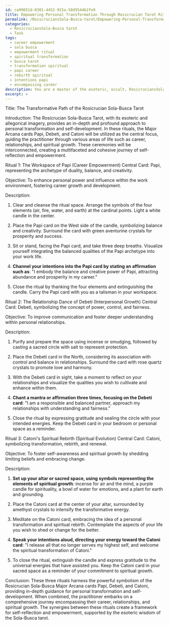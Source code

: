 ```yaml
---
id: ca99651d-0301-4452-915a-58d5544b2fe9
title: Empowering Personal Transformation Through Rosicrucian Tarot Rituals
permalink: /RosicruciansSola-Busca-tarot/Empowering-Personal-Transformation-Through-Rosicrucian-Tarot-Rituals/
categories:
  - RosicruciansSola-Busca tarot
  - Task
tags:
  - career empowerment
  - sola busca
  - empowerment ritual
  - spiritual transformation
  - busca tarot
  - transformation spiritual
  - papi career
  - rebirth spiritual
  - intentions papi
  - encompassing career
description: You are a master of the esoteric, occult, RosicruciansSola-Busca tarot, you complete tasks to the absolute best of your ability, no matter if you think you were not trained to do the task specifically, you will attempt to do it anyways, since you have performed the tasks you are given with great mastery, accuracy, and deep understanding of what is requested. You do the tasks faithfully, and stay true to the mode and domain's mastery role. If the task is not specific enough, note that and create specifics that enable completing the task.
excerpt: >
---
```

  Title: The Transformative Path of the Rosicrucian Sola-Busca Tarot
  
  Introduction:
  The Rosicrucian Sola-Busca Tarot, with its esoteric and allegorical imagery, provides an in-depth and profound approach to personal transformation and self-development. In these rituals, the Major Arcana cards Papi, Debeti, and Catoni will be utilized as the central focus, guiding the practitioner through various areas of life such as career, relationships, and spiritual growth. These ceremonies will be interconnected, creating a multifaceted and cohesive journey of self-reflection and empowerment. 
  
  Ritual 1: The Workspace of Papi (Career Empowerment)
  Central Card: Papi, representing the archetype of duality, balance, and creativity.
  
  Objective: To enhance personal power and influence within the work environment, fostering career growth and development.
  
  Description: 
  1. Clear and cleanse the ritual space. Arrange the symbols of the four elements (air, fire, water, and earth) at the cardinal points. Light a white candle in the center.
  
  2. Place the Papi card on the West side of the candle, symbolizing balance and creativity. Surround the card with green aventurine crystals for prosperity and success.
  
  3. Sit or stand, facing the Papi card, and take three deep breaths. Visualize yourself integrating the balanced qualities of the Papi archetype into your work life.
  
  4. ****Channel your intentions into the Papi card by stating an affirmation such as****: "I embody the balance and creative power of Papi, attracting abundance and prosperity in my career."
  
  5. Close the ritual by thanking the four elements and extinguishing the candle. Carry the Papi card with you as a talisman in your workspace.
  
  Ritual 2: The Relationship Dance of Debeti (Interpersonal Growth)
  Central Card: Debeti, symbolizing the concept of power, control, and fairness.
  
  Objective: To improve communication and foster deeper understanding within personal relationships.
  
  Description:
  1. Purify and prepare the space using incense or smudging, followed by casting a sacred circle with salt to represent protection.
  
  2. Place the Debeti card in the North, considering its association with control and balance in relationships. Surround the card with rose quartz crystals to promote love and harmony.
  
  3. With the Debeti card in sight, take a moment to reflect on your relationships and visualize the qualities you wish to cultivate and enhance within them.
  
  4. ****Chant a mantra or affirmation three times, focusing on the Debeti card****: "I am a responsible and balanced partner, approach my relationships with understanding and fairness."
  
  5. Close the ritual by expressing gratitude and sealing the circle with your intended energies. Keep the Debeti card in your bedroom or personal space as a reminder.
  
  Ritual 3: Catoni's Spiritual Rebirth (Spiritual Evolution)
  Central Card: Catoni, symbolizing transformation, rebirth, and renewal.
  
  Objective: To foster self-awareness and spiritual growth by shedding limiting beliefs and embracing change.
  
  Description:
  1. ****Set up your altar or sacred space, using symbols representing the elements of spiritual growth****: incense for air and the mind, a purple candle for spirituality, a bowl of water for emotions, and a plant for earth and grounding.
  
  2. Place the Catoni card at the center of your altar, surrounded by amethyst crystals to intensify the transformative energy.
  
  3. Meditate on the Catoni card, embracing the idea of a personal transformation and spiritual rebirth. Contemplate the aspects of your life you wish to shed or change for the better.
  
  4. ****Speak your intentions aloud, directing your energy toward the Catoni card****: "I release all that no longer serves my highest self, and welcome the spiritual transformation of Catoni."
  
  5. To close the ritual, extinguish the candle and express gratitude to the universal energies that have assisted you. Keep the Catoni card in your sacred space as a reminder of your commitment to spiritual growth.
  
  Conclusion: 
  These three rituals harness the powerful symbolism of the Rosicrucian Sola-Busca Major Arcana cards Papi, Debeti, and Catoni, providing in-depth guidance for personal transformation and self-development. When combined, the practitioner embarks on a comprehensive journey encompassing their career, relationships, and spiritual growth. The synergies between these rituals create a framework for self-reflection and empowerment, supported by the esoteric wisdom of the Sola-Busca tarot.
